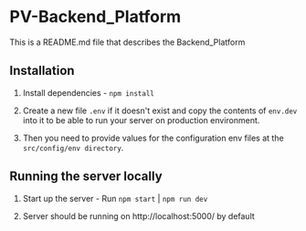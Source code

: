 # PV-Backend_Platform
This is a README.md file that describes the Backend_Platform

## Installation

1. Install dependencies - `npm install`

2. Create a new file `.env` if it doesn't exist and copy the contents of `env.dev` into it to be able to run your server on production environment. 

3. Then you need to provide values for the configuration env files at the `src/config/env directory`.

## Running the server locally

1. Start up the server - Run `npm start` | `npm run dev`

2. Server should be running on http://localhost:5000/ by default
